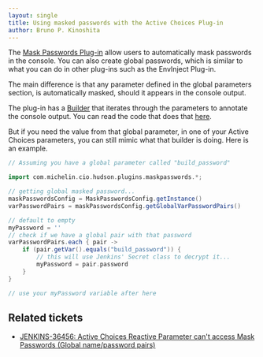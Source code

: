 ```yaml
---
layout: single
title: Using masked passwords with the Active Choices Plug-in
author: Bruno P. Kinoshita
---
```


The [Mask Passwords Plug-in](https://wiki.jenkins.io/display/JENKINS/Mask+Passwords+Plugin) allow users to automatically
mask passwords in the console. You can also create global passwords, which is similar to what you can do in other plug-ins such
as the EnvInject Plug-in.

The main difference is that any parameter defined in the global parameters section, is automatically masked, should
it appears in the console output.

The plug-in has a [Builder](http://javadoc.jenkins-ci.org/hudson/tasks/Builder.html) that iterates
through the parameters to annotate the console output. You can read the code that does that
[here](https://github.com/jenkinsci/mask-passwords-plugin/blob/f8fb42b62323096970fd379f2439dd5a6fdc2a35/src/main/java/com/michelin/cio/hudson/plugins/maskpasswords/MaskPasswordsBuildWrapper.java#L89).

But if you need the value from that global parameter, in one of your Active Choices parameters,
you can still mimic what that builder is doing. Here is an example.

```groovy
// Assuming you have a global parameter called "build_password"

import com.michelin.cio.hudson.plugins.maskpasswords.*;

// getting global masked password...
maskPasswordsConfig = MaskPasswordsConfig.getInstance()
varPasswordPairs = maskPasswordsConfig.getGlobalVarPasswordPairs()

// default to empty
myPassword = ''
// check if we have a global pair with that password
varPasswordPairs.each { pair ->
    if (pair.getVar().equals("build_password")) {
        // this will use Jenkins' Secret class to decrypt it...
        myPassword = pair.password
    }
}

// use your myPassword variable after here
```
## Related tickets

- [JENKINS-36456: Active Choices Reactive Parameter can't access Mask Passwords (Global name/password pairs)](https://issues.jenkins-ci.org/browse/JENKINS-36456)